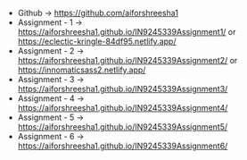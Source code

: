 - Github -> https://github.com/aiforshreesha1
- Assignment - 1 -> https://aiforshreesha1.github.io/IN9245339Assignment1/ or https://eclectic-kringle-84df95.netlify.app/
- Assignment - 2 -> https://aiforshreesha1.github.io/IN9245339Assignment2/ or https://innomaticsass2.netlify.app/
- Assignment - 3 -> https://aiforshreesha1.github.io/IN9245339Assignment3/
- Assignment - 4 -> https://aiforshreesha1.github.io/IN9245339Assignment4/
- Assignment - 5 -> https://aiforshreesha1.github.io/IN9245339Assignment5/
- Assignment - 6 -> https://aiforshreesha1.github.io/IN9245339Assignment6/
